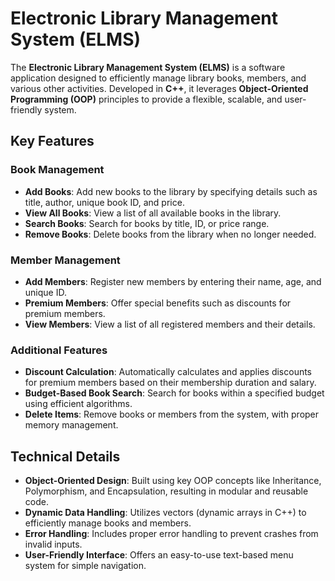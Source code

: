 # Electronic Library Management System (ELMS)

The **Electronic Library Management System (ELMS)** is a software application designed to efficiently manage library books, members, and various other activities. Developed in **C++**, it leverages **Object-Oriented Programming (OOP)** principles to provide a flexible, scalable, and user-friendly system.

## Key Features

### Book Management
- **Add Books**: Add new books to the library by specifying details such as title, author, unique book ID, and price.
- **View All Books**: View a list of all available books in the library.
- **Search Books**: Search for books by title, ID, or price range.
- **Remove Books**: Delete books from the library when no longer needed.

### Member Management
- **Add Members**: Register new members by entering their name, age, and unique ID.
- **Premium Members**: Offer special benefits such as discounts for premium members.
- **View Members**: View a list of all registered members and their details.

### Additional Features
- **Discount Calculation**: Automatically calculates and applies discounts for premium members based on their membership duration and salary.
- **Budget-Based Book Search**: Search for books within a specified budget using efficient algorithms.
- **Delete Items**: Remove books or members from the system, with proper memory management.

## Technical Details

- **Object-Oriented Design**: Built using key OOP concepts like Inheritance, Polymorphism, and Encapsulation, resulting in modular and reusable code.
- **Dynamic Data Handling**: Utilizes vectors (dynamic arrays in C++) to efficiently manage books and members.
- **Error Handling**: Includes proper error handling to prevent crashes from invalid inputs.
- **User-Friendly Interface**: Offers an easy-to-use text-based menu system for simple navigation.
